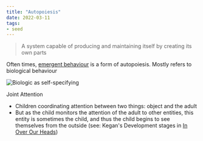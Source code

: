 ```yaml
---
title: "Autopoiesis"
date: 2022-03-11
tags:
- seed
---
```


> A system capable of producing and maintaining itself by creating its own parts

Often times, [emergent behaviour](thoughts/emergent%20behaviour.md) is a form of autopoiesis. Mostly refers to biological behaviour

![Biologic as self-specifying](thoughts/images/biological%20autopoiesis.png)

Joint Attention
- Children coordinating attention between two things: object and the adult
- But as the child monitors the attention of the adult to other entities, this entity is sometimes the child, and thus the child begins to see themselves from the outside (see: Kegan's Development stages in [In Over Our Heads](thoughts/In%20Over%20Our%20Heads.md))